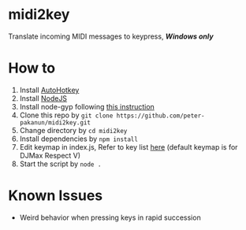 # midi2key
Translate incoming MIDI messages to keypress, ***Windows only***

# How to
1. Install [AutoHotkey](https://www.autohotkey.com/)
2. Install [NodeJS](https://nodejs.org/en/)
3. Install node-gyp following [this instruction](https://github.com/nodejs/node-gyp#installation)
4. Clone this repo by `git clone https://github.com/peter-pakanun/midi2key.git`
5. Change directory by `cd midi2key`
6. Install dependencies by `npm install`
7. Edit keymap in index.js, Refer to key list [here](https://www.autohotkey.com/docs/KeyList.htm) (default keymap is for DJMax Respect V)
8. Start the script by `node .`

# Known Issues
* Weird behavior when pressing keys in rapid succession
